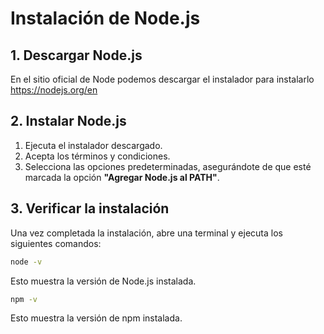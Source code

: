 # Instalación de Node.js

## 1. Descargar Node.js
En el sitio oficial de Node podemos descargar el instalador para instalarlo
https://nodejs.org/en

## 2. Instalar Node.js
1. Ejecuta el instalador descargado.
2. Acepta los términos y condiciones.
3. Selecciona las opciones predeterminadas, asegurándote de que esté marcada la opción **"Agregar Node.js al PATH"**.

## 3. Verificar la instalación
Una vez completada la instalación, abre una terminal y ejecuta los siguientes comandos:

```bash
node -v
```
Esto muestra la versión de Node.js instalada.

```bash
npm -v
```
Esto muestra la versión de npm instalada.
